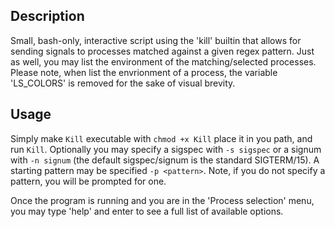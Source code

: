 ## Description
Small, bash-only, interactive script using the 'kill' builtin that allows 
for sending signals to processes matched against a given regex pattern. 
Just as well, you may list the environment of the matching/selected processes.
Please note, when list the envrionment of a process, the variable 'LS_COLORS'
is removed for the sake of visual brevity.

## Usage
Simply make `Kill` executable with `chmod +x Kill` place it in you path, and 
run `Kill`. Optionally you may specify a sigspec with `-s sigspec` or a signum
with `-n signum` (the default sigspec/signum is the standard SIGTERM/15).
A starting pattern may be specified `-p <pattern>`. Note, if you do not specify a
pattern, you will be prompted for one. 

Once the program is running and you are in the 'Process selection' menu, you may type
'help' and enter to see a full list of available options.
